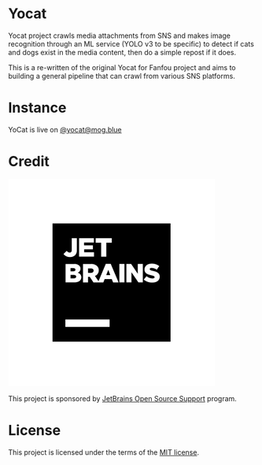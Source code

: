 # Yocat

Yocat project crawls media attachments from SNS and makes image recognition through an ML service (YOLO v3 to be specific) to detect if cats and dogs exist in the media content, then do a simple repost if it does.

This is a re-written of the original Yocat for Fanfou project and aims to building a general pipeline that can crawl from various SNS platforms.

# Instance

YoCat is live on <a rel="me" href="https://mog.blue/@yocat">@yocat@mog.blue</a>

# Credit

![JetBrains Logo](/jetbrains/jb_square.png)

This project is sponsored by [JetBrains Open Source Support](https://jb.gg/OpenSourceSupport) program.

# License

This project is licensed under the terms of the [MIT license](LICENSE).
